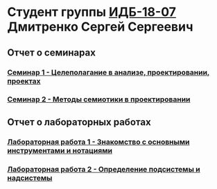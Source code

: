 # Студент группы [ИДБ-18-07](https://github.com/stankin/design-2018/wiki/list-idb-18-07) Дмитренко Сергей Сергеевич

## Отчет о семинарах

### [Семинар 1 - Целеполагание в анализе, проектировании, проектах](https://github.com/stankin/design-part-1/wiki/sem1)
### [Семинар 2 - Методы семиотики в проектировании](https://github.com/stankin/design-part-1/wiki/sem2)

## Отчет о лабораторных работах

### [Лабораторная работа 1 - Знакомство с основными инструментами и нотациями](https://github.com/Lamysa/dmitrenko.github.io/wiki/%D0%9B%D0%B0%D0%B1%D0%BE%D1%80%D0%B0%D1%82%D0%BE%D1%80%D0%BD%D0%B0%D1%8F-%D1%80%D0%B0%D0%B1%D0%BE%D1%82%D0%B0-%E2%84%961)
### [Лабораторная работа 2 - Определение подсистемы и надсистемы](https://github.com/Lamysa/dmitrenko.github.io/wiki/%D0%9B%D0%B0%D0%B1%D0%BE%D1%80%D0%B0%D1%82%D0%BE%D1%80%D0%BD%D0%B0%D1%8F-%D1%80%D0%B0%D0%B1%D0%BE%D1%82%D0%B0-%E2%84%962)
